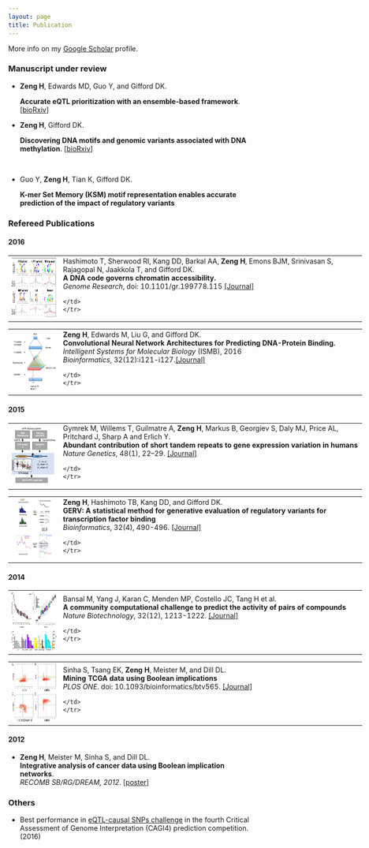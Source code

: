 ```yaml
---
layout: page
title: Publication
---
```

More info on my [Google Scholar](https://scholar.google.com/citations?user=5z2rh_oAAAAJ&hl=en) profile.

### Manuscript under review
* **Zeng H**, Edwards MD, Guo Y, and Gifford DK. 

	**Accurate eQTL prioritization with an ensemble-based framework**. [[bioRxiv](http://biorxiv.org/content/early/2016/08/16/069757)]

* **Zeng H**, Gifford DK.

	**Discovering DNA motifs and genomic variants associated with DNA methylation**. [[bioRxiv](http://biorxiv.org/content/early/2016/09/06/073809)]
<br>

* Guo Y, **Zeng H**, Tian K, Gifford DK.

	**K-mer Set Memory (KSM) motif representation enables accurate prediction of the impact of regulatory variants**

### Refereed Publications

#### 2016
<table style="width: 800px" class="style1" align="center">
	<tr>
	<td width="90" align="left">
<img src="../images/SCM.png" width="90" height="120"></td>	<td width="600"> Hashimoto T, Sherwood RI, Kang DD, Barkal AA, <b>Zeng H</b>, Emons BJM, Srinivasan S, Rajagopal N, Jaakkola T, and Gifford DK.
<br><b>A DNA code governs chromatin accessibility.</b>
<br>
	<i>Genome Research</i>, doi:
10.1101/gr.199778.115 <a href='http://genome.cshlp.org/content/early/2016/07/25/gr.199778.115.abstract'>[Journal]</a>

	</td>
	</tr>
</table>



<table style="width: 800px" class="style1" align="center">
	<tr>
	<td width="90" align="left">
<img src="../images/ISMB2016.png" width="90" height="120"></td>	<td width="600"> <b>Zeng H</b>,  Edwards M, Liu G, and Gifford DK. 
<br><b>Convolutional Neural Network Architectures for Predicting DNA-Protein Binding.</b>
<br>
	<i>Intelligent Systems for Molecular Biology</i> (ISMB), 2016
	<br>
	<i>Bioinformatics</i>, 32(12):i121-i127.<a href='http://bioinformatics.oxfordjournals.org/content/32/12/i121.short'>[Journal]</a>

	</td>
	</tr>
</table>

#### 2015
<table style="width: 800px" class="style1" align="center">
	<tr>
	<td width="90" align="left">
<img src="../images/NG2015.png" width="90" height="120"></td>	<td width="600"> Gymrek M, Willems T, Guilmatre A, <b>Zeng H</b>,  Markus B,  Georgiev S, Daly MJ, Price AL, Pritchard J,  Sharp A and Erlich Y. 
<br><b>Abundant contribution of short tandem repeats to gene expression variation in humans</b>
<br>
	<i>Nature Genetics</i>, 48(1), 22–29.  <a href='http://www.nature.com/ng/journal/vaop/ncurrent/full/ng.3461.html'>[Journal]</a>

	</td>
	</tr>
</table>

<table style="width: 800px" class="style1" align="center">
	<tr>
	<td width="90" align="left">
<img src="../images/gerv-img2.jpg" width="90" height="120"></td>	<td width="600"> <b>Zeng H</b>, Hashimoto TB, Kang DD, and Gifford DK.   
<br><b>GERV: A statistical method for generative evaluation of regulatory variants for transcription factor binding</b>
<br>
	<i>Bioinformatics</i>, 32(4), 490-496. <a href='http://bioinformatics.oxfordjournals.org/content/early/2015/11/05/bioinformatics.btv565'>[Journal]</a>

	</td>
	</tr>
</table>



#### 2014

<table style="width: 800px" class="style1" align="center">
	<tr>
	<td width="90" align="left">
<img src="../images/nbt.3052-F2.jpg" width="90" height="120"></td>	<td width="600"> Bansal M, Yang J, Karan C, Menden MP, Costello JC, Tang H et al. 
<br><b>A community computational challenge to predict the activity of pairs of compounds</b>
<br>
	<i>Nature Biotechnology</i>, 32(12), 1213-1222. <a href='http://www.nature.com/nbt/journal/v32/n12/full/nbt.3052.html'>[Journal]</a>

	</td>
	</tr>
</table>
	

<table style="width: 800px" class="style1" align="center">
	<tr>
	<td width="90" align="left">
<img src="../images/journal.pone.0102119.g001.png" width="90" height="120"></td>	<td width="600"> Sinha S, Tsang EK, <b>Zeng H</b>, Meister M, and Dill DL.    
<br><b>Mining TCGA data using Boolean implications</b>
<br>
	<i>PLOS ONE</i>. doi: 10.1093/bioinformatics/btv565. <a href='http://www.plosone.org/article/info%3Adoi%2F10.1371%2Fjournal.pone.0102119'>[Journal]</a>

	</td>
	</tr>
</table>


#### 2012
* **Zeng H**, Meister M, Sinha S, and Dill DL.   
	<b>Integrative analysis of cancer data using Boolean implication networks</b>.  
	_RECOMB SB/RG/DREAM, 2012_. [[poster]](http://www.mit.edu/~haoyangz/files/ugvrPoster.pdf)


### Others
+ Best performance in [eQTL-causal SNPs challenge](https://genomeinterpretation.org/content/4-eQTL-causal_SNPs) in the fourth Critical Assessment of Genome Interpretation (CAGI4) prediction competition. (2016)
